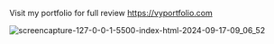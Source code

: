 Visit my portfolio for full review https://vyportfolio.com

![screencapture-127-0-0-1-5500-index-html-2024-09-17-09_06_52](https://github.com/user-attachments/assets/5e691935-873b-43d2-bf78-279556a2a07d)
